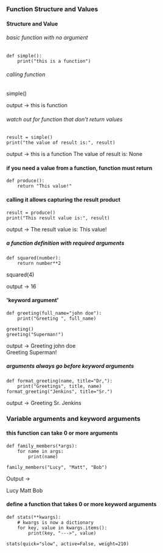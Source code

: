 ### Function Structure and Values

#### Structure and Value

###### basic function with no argument
```
def simple():
    print("this is a function")
```
###### calling function
simple()

output -> this is function

###### watch out for function that don't return values
```
result = simple()
print("the value of result is:", result)
```

output ->
this is a function
The value of result is: None


#### if you need a value from a function, function must return
```
def produce():
    return "This value!"
```

#### calling it allows capturing the result product
```
result = produce()
print("This result value is:", result)
```
output -> The result value is: This value!


##### a function definition with required arguments
```
def squared(number):
    return number**2
```
squared(4)

output -> 16

#### 'keyword argument' 
```
def greeting(full_name="john doe"):
    print("Greeting ", full_name)

greeting()
greeting("Superman!")
```
output ->
Greeting john doe <br>
Greeting Superman!


##### arguments always go before keyword arguments
```
def format_greeting(name, title="Dr,"):
    print("Greetings", title, name)
format_greeting("Jenkins", title="Sr.")
```
output -> Greeting Sr. Jenkins

### Variable arguments and keyword arguments

#### this function can take 0 or more arguments

```
def family_members(*args):
    for name in args:
        print(name)

family_members("Lucy", "Matt", "Bob")
```

Output ->

Lucy
Matt
Bob

#### define a function that takes 0 or more keyword arguments
```
def stats(**kwargs):
    # kwargs is now a dictionary
    for key, value in kwargs.items():
        print(key, "--->", value)

stats(quick="slow", active=False, weight=210)
```


